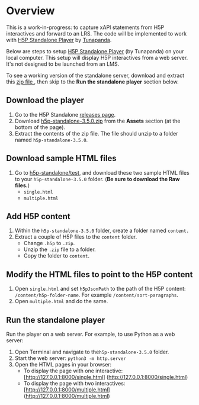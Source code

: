 # Overview

This is a work-in-progress: to capture xAPI statements from H5P interactives and forward to an LRS. The code will be implemented to work with [H5P Standalone Player](https://github.com/tunapanda/h5p-standalone) by [Tunapanda](https://github.com/tunapanda/).

Below are steps to setup [H5P Standalone Player](https://github.com/tunapanda/h5p-standalone) (by Tunapanda) on your local computer. This setup will display H5P interactives from a web server. It's not designed to be launched from an LMS. 

To see a working version of the standalone server, download and extract this [zip file ](https://drive.google.com/file/d/178PKI1dSr28o1JooUahtzCV8pLVPYfEY/view?usp=sharing), then skip to the **Run the standalone player** section below. 

## Download the player
1. Go to the H5P Standalone [releases page](https://github.com/tunapanda/h5p-standalone/releases/tag/v3.5.0).
2. Download [h5p-standalone-3.5.0.zip](https://github.com/tunapanda/h5p-standalone/releases/download/v3.5.0/h5p-standalone-3.5.0.zip) from the **Assets** section (at the bottom of the page).
3. Extract the contents of the zip file. The file should unzip to a folder named `h5p-standalone-3.5.0`.

## Download sample HTML files 
1. Go to [h5p-standalone/test](https://github.com/tunapanda/h5p-standalone/tree/master/test), and download these two sample HTML files to your `h5p-standalone-3.5.0` folder. (**Be sure to download the Raw files.**)
   * `single.html`
   * `multiple.html`

## Add H5P content
1. Within  the `h5p-standalone-3.5.0` folder, create a folder named `content.`
2. Extract a couple of H5P files to the `content` folder. 
   * Change `.h5p` to `.zip`.
   * Unzip the `.zip` file to a folder.
   * Copy the folder to `content`.

## Modify the HTML files to point to the H5P content
1. Open `single.html` and  set `h5pJsonPath` to the path of the H5P content: `/content/h5p-folder-name`. For example `/content/sort-paragraphs`.
3. Open `multiple.html` and do the same.

## Run the standalone player
Run the player on a web server. For example, to use Python as a web server:
1. Open Terminal and navigate to the`h5p-standalone-3.5.0` folder.
2. Start the web server: `python3 -m http.server`
3. Open the HTML pages in your browser:
   * To display the page with one interactive: [http://127.0.0.1:8000/single.html] (http://127.0.0.1:8000/single.html)
   * To display the page with two interactives: [http://127.0.0.1:8000/multiple.html] (http://127.0.0.1:8000/multiple.html)

